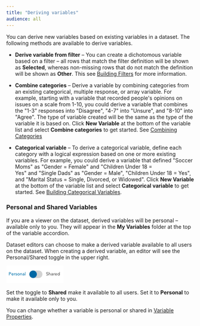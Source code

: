 ```yaml
---
title: "Deriving variables"
audience: all
---
```


You can derive new variables based on existing variables in a dataset. The following methods are available to derive variables.

* **Derive variable from filter** – You can create a dichotomous variable based on a filter – all rows that match the filter definition will be shown as **Selected**, whereas non-missing rows that do not match the definition will be shown as **Other**. This see [Building Filters](crunch_building-filters.html) for more information.

* **Combine categories** – Derive a variable by combining categories from an existing categorical, multiple response, or array variable. For example, starting with a variable that recorded people's opinions on issues on a scale from 1-10, you could derive a variable that combines the "1-3" responses into "Disagree", "4-7" into "Unsure", and "8-10" into "Agree". The type of variable created will be the same as the type of the variable it is based on. Click **New Variable** at the bottom of the variable list and select **Combine categories** to get started. See [Combining Categories](crunch_creating-a-combined-variable.html)

* **Categorical variable** – To derive a categorical variable, define each category with a logical expression based on one or more existing variables. For example, you could derive a variable that defined "Soccer Moms" as "Gender = Female" and "Children Under 18 = Yes" and "Single Dads" as "Gender = Male", "Children Under 18 = Yes", and "Marital Status = Single, Divorced, or Widowed". Click **New Variable** at the bottom of the variable list and select **Categorical variable** to get started. See [Building Categorical Variables](crunch_creating-a-categorical-variable.html).

### Personal and Shared Variables
If you are a viewer on the dataset, derived variables will be personal – available only to you. They will appear in the **My Variables** folder at the top of the variable accordion.

Dataset editors can choose to make a derived variable available to all users on the dataset. When creating a derived variable, an editor will see the Personal/Shared toggle in the upper right.

![](images/PersonalSharedToggle.png)

Set the toggle to **Shared** make it available to all users. Set it to **Personal** to make it available only to you.

You can change whether a variable is personal or shared in [Variable Properties](crunch_variable-properties).
